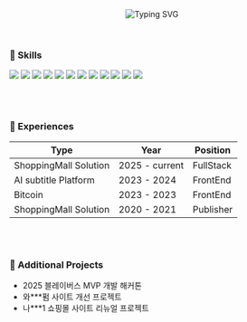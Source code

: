 <p align="center">
  <br /><br/>
<a><img src="https://readme-typing-svg.demolab.com?font=Bitcount&size=40&pause=1000&color=F7F402&background=FFFFFF00&width=700&lines=WELCOME+TO+EJ'S+CODING+LAND" alt="Typing SVG" /></a>
</p>

<br/>

### 🥕 Skills

<p>
  <img src="https://img.shields.io/badge/React-87cefa?style=for-the-badge&logo=react&logoColor=white">
  <img src="https://img.shields.io/badge/JavaScript-ffe066?style=for-the-badge&logo=javascript&logoColor=white">
  <img src="https://img.shields.io/badge/Next.js-4b4b4b?style=for-the-badge&logo=Next.js&logoColor=white">
  <img src="https://img.shields.io/badge/TypeScript-5caeff?style=for-the-badge&logo=typescript&logoColor=white">
  <img src="https://img.shields.io/badge/Zustand-ffb347?style=for-the-badge&logo=Zustand&logoColor=white">
  <img src="https://img.shields.io/badge/Redux-c17eff?style=for-the-badge&logo=redux&logoColor=white">
  <img src="https://img.shields.io/badge/TailwindCSS-40e0d0?style=for-the-badge&logo=tailwind-css&logoColor=white">
  <img src="https://img.shields.io/badge/styledComponents-ff69b4?style=for-the-badge&logo=styled-components&logoColor=white">
  <img src="https://img.shields.io/badge/jQuery-66b2ff?style=for-the-badge&logo=jQuery&logoColor=white">
  <img src="https://img.shields.io/badge/MySQL-fceec2?style=for-the-badge&logo=MySQL&logoColor=black">
  <img src="https://img.shields.io/badge/Python-6a5acd?style=for-the-badge&logo=Python&logoColor=white">
  <img src="https://img.shields.io/badge/NestJS-ff6b81?style=for-the-badge&logo=nestjs&logoColor=white">
</p>
<br/><br/>

### 🍎 Experiences

| Type                  | Year           | Position      |
|-----------------------|----------------|-----------|
| ShoppingMall Solution | 2025 - current | FullStack |
| AI subtitle Platform  | 2023 - 2024    | FrontEnd  |
| Bitcoin               | 2023 - 2023    | FrontEnd  |
| ShoppingMall Solution     | 2020 - 2021    | Publisher |



<br/><br/>

### 🍇 Additional Projects

- 2025 블레이버스 MVP 개발 해커톤  
- 와***펌 사이트 개선 프로젝트
- 나***1 쇼핑몰 사이트 리뉴얼 프로젝트



<!--h3>📚 My Github Stats </h3>
<div>

[![Anurag's GitHub stats](https://github-readme-stats.vercel.app/api?username=hyeinisfree&hide_title=true&show_icons=true&include_all_commits=true&disable_animations=true&theme=vue)](https://github.com/anuraghazra/github-readme-stats)
</div-->

<!--h3>👧🏻 Contant Me</h3>
<div>
  <a href="https://instagram.com/ohwowo_o?igshid=NGExMmI2YTkyZg=="><img src="https://img.shields.io/badge/Instagram-E4405F?style=flat-square&logo=Instagram&logoColor=white&link=https://instagram.com/ohwowo_o?igshid=NGExMmI2YTkyZg=="/></a>&nbsp
  <a href="mailto:sbjdnm@gmail.com"><img src="https://img.shields.io/badge/Gmail-d14836?style=flat-square&logo=Gmail&logoColor=white&link=sbjdnm@gmail.com"/></a>&nbsp
<a href="https://ohwowo3o.tistory.com/">
  <img src="https://img.shields.io/badge/Tistory-000000?style=flat-square&logo=Tistory&logoColor=white&link=https://ohwowo3o.tistory.com/" />
</a></div>
<br /-->
<!--
**ohwowoAo/ohwowoAo** is a ✨ _special_ ✨ repository because its `README.md` (this file) appears on your GitHub profile.

Here are some ideas to get you started:

- 🔭 I’m currently working on ...
- 🌱 I’m currently learning ...
- 👯 I’m looking to collaborate on ...
- 🤔 I’m looking for help with ...
- 💬 Ask me about ...
- 📫 How to reach me: ...
- 😄 Pronouns: ...
- ⚡ Fun fact: ...
-->
